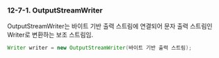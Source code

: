### 12-7-1. OutputStreamWriter

OutputStreamWriter는 바이트 기반 출력 스트림에 연결되어 문자 출력 스트림인 Writer로 변환하는 보조 스트림임.

```java
Writer writer = new OutputStreamWriter(바이트 기반 출력 스트림);
```